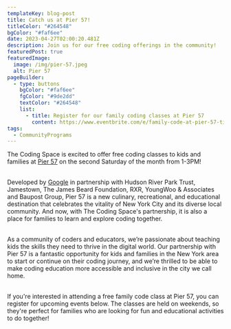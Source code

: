```yaml
---
templateKey: blog-post
title: Catch us at Pier 57!
titleColor: "#264548"
bgColor: "#faf6ee"
date: 2023-04-27T02:00:20.481Z
description: Join us for our free coding offerings in the community!
featuredPost: true
featuredImage:
  image: /img/pier-57.jpeg
  alt: Pier 57
pageBuilder:
  - type: buttons
    bgColor: "#faf6ee"
    fgColor: "#9de2dd"
    textColor: "#264548"
    list:
      - title: Register for our family coding classes at Pier 57
        content: https://www.eventbrite.com/e/family-code-at-pier-57-tickets-622688677597
tags:
  - CommunityPrograms
---
```

The Coding Space is excited to offer free coding classes to kids and families at [Pier 57](https://pier57nyc.com/) on the second Saturday of the month from 1-3PM!

\
Developed by [Google](https://blog.google/inside-google/life-at-google/pier-57-new-york-opens-to-public/) in partnership with Hudson River Park Trust, Jamestown, The James Beard Foundation, RXR, YoungWoo & Associates and Baupost Group, Pier 57 is a new culinary, recreational, and educational destination that celebrates the vitality of New York City and its diverse local community. And now, with The Coding Space's partnership, it is also a place for families to learn and explore coding together.

\
As a community of coders and educators, we’re passionate about teaching kids the skills they need to thrive in the digital world. Our partnership with Pier 57 is a fantastic opportunity for kids and families in the New York area to start or continue on their coding journey, and we’re thrilled to be able to make coding education more accessible and inclusive in the city we call home.

\
If you're interested in attending a free family code class at Pier 57, you can register for upcoming events below. The classes are held on weekends, so they're perfect for families who are looking for fun and educational activities to do together!